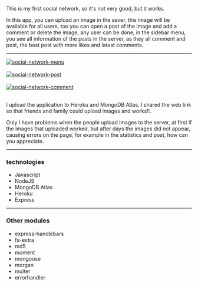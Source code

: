 This is my first social network, so it's not very good, but it works.

In this app, you can upload an image in the sever, this image will be available for all users, too you can open a post of the image and add a comment or delete the image, any user can be done, in the sidebar menu, you see all information of the posts in the server, as they all comment and post, the best post with more likes and latest comments.

------------

<a href="https://postimg.cc/sMQRgVdF" target="_blank"><img src="https://i.postimg.cc/RZGCGFg0/social-network-menu.png" alt="social-network-menu"/></a><br/><br/>
<a href="https://postimg.cc/rDB2dvMD" target="_blank"><img src="https://i.postimg.cc/W43Nyvyw/social-network-post.png" alt="social-network-post"/></a><br/><br/>
<a href="https://postimg.cc/8jnSG7YB" target="_blank"><img src="https://i.postimg.cc/htKP9xbw/social-network-comment.png" alt="social-network-comment"/></a><br/><br/>

I upload the application to Heroku and MongoDB Atlas, I shared the web link so that friends and family could upload images and works!!.

Only I have problems when the people upload images to the server, at first if the images that uploaded worked, but after days the images did not appear, causing errors on the page, for example in the statistics and post, how can you appreciate.

------------
### technologies
- Javascript
- NodeJS
- MongoDB Atlas
- Heroku
- Express

------------


### Other modules
- express-handlebars
- fs-extra
- md5
- moment
- mongoose
- morgan
- multer
- errorhandler
